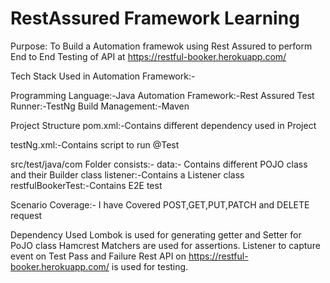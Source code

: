 # RestAssured Framework Learning

Purpose: To Build a Automation framewok using Rest Assured to perform End to End Testing  of API at https://restful-booker.herokuapp.com/

Tech Stack Used in Automation Framework:-

Programming Language:-Java
Automation Framework:-Rest Assured
Test Runner:-TestNg
Build Management:-Maven


Project Structure
pom.xml:-Contains different dependency used in Project

testNg.xml:-Contains script to run @Test

src/test/java/com Folder consists:-
data:- Contains different POJO class and their Builder class
listener:-Contains a Listener class 
restfulBookerTest:-Contains E2E test 


Scenario Coverage:-
I have Covered POST,GET,PUT,PATCH and DELETE request

Dependency Used
Lombok is used for generating getter and Setter for PoJO class
Hamcrest Matchers are used for assertions.
Listener to capture event on Test Pass and Failure
Rest API on https://restful-booker.herokuapp.com/ is used for testing.




